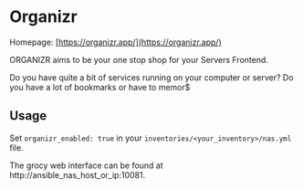 
# Organizr

Homepage: [https://organizr.app/](https://organizr.app/)

ORGANIZR aims to be your one stop shop for your Servers Frontend.

Do you have quite a bit of services running on your computer or server? Do you have a lot of bookmarks or have to memor$
## Usage

Set `organizr_enabled: true` in your `inventories/<your_inventory>/nas.yml` file.

The grocy web interface can be found at http://ansible_nas_host_or_ip:10081.
